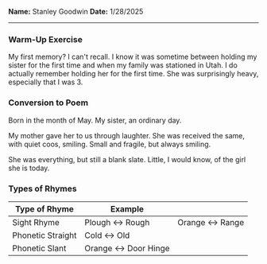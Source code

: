 **Name:** Stanley Goodwin
**Date:** 1/28/2025

---
### Warm-Up Exercise
My first memory? I can't recall. I know it was sometime between holding my sister for the first time and when my family was stationed in Utah. I do actually remember holding her for the first time. She was surprisingly heavy, especially that I was 3.

### Conversion to Poem
Born in the month of May.
My sister, an ordinary day.

My mother gave her to us through laughter.
She was received the same, with quiet coos, smiling.
Small and fragile, but always smiling.

She was everything, but still a blank slate.
Little, I would know, of the girl she is today.

### Types of Rhymes

| Type of Rhyme     | Example               |                  |
| ----------------- | --------------------- | ---------------- |
| Sight Rhyme       | Plough <-> Rough      | Orange <-> Range |
| Phonetic Straight | Cold <-> Old          |                  |
| Phonetic Slant    | Orange <-> Door Hinge |                  |
